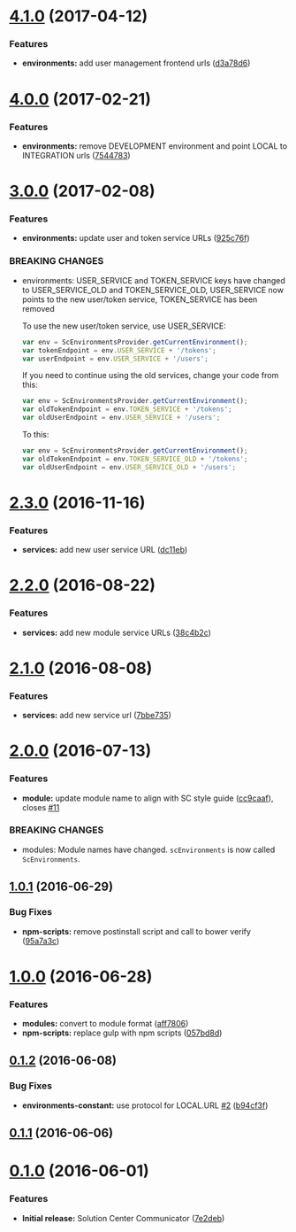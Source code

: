 <a name="4.1.0"></a>
# [4.1.0](https://github.com/zalando-incubator/solution-center-communicator/compare/4.0.0...v4.1.0) (2017-04-12)


### Features

* **environments:** add user management frontend urls ([d3a78d6](https://github.com/zalando-incubator/solution-center-communicator/commit/d3a78d6))



<a name="4.0.0"></a>
# [4.0.0](https://github.com/zalando-incubator/solution-center-communicator/compare/3.0.0...v4.0.0) (2017-02-21)


### Features

* **environments:** remove DEVELOPMENT environment and point LOCAL to INTEGRATION urls ([7544783](https://github.com/zalando-incubator/solution-center-communicator/commit/7544783))



<a name="3.0.0"></a>
# [3.0.0](https://github.com/zalando-incubator/solution-center-communicator/compare/2.3.0...v3.0.0) (2017-02-08)


### Features

* **environments:** update user and token service URLs ([925c76f](https://github.com/zalando-incubator/solution-center-communicator/commit/925c76f))


### BREAKING CHANGES

* environments: USER_SERVICE and TOKEN_SERVICE keys have changed to
  USER_SERVICE_OLD and TOKEN_SERVICE_OLD, USER_SERVICE now points
  to the new user/token service, TOKEN_SERVICE has been removed

  To use the new user/token service, use USER_SERVICE:

  ```js
  var env = ScEnvironmentsProvider.getCurrentEnvironment();
  var tokenEndpoint = env.USER_SERVICE + '/tokens';
  var userEndpoint = env.USER_SERVICE + '/users';
  ```

  If you need to continue using the old services, change your code from this:

  ```js
  var env = ScEnvironmentsProvider.getCurrentEnvironment();
  var oldTokenEndpoint = env.TOKEN_SERVICE + '/tokens';
  var oldUserEndpoint = env.USER_SERVICE + '/users';
  ```

  To this:

  ```js
  var env = ScEnvironmentsProvider.getCurrentEnvironment();
  var oldTokenEndpoint = env.TOKEN_SERVICE_OLD + '/tokens';
  var oldUserEndpoint = env.USER_SERVICE_OLD + '/users';
  ```



<a name="2.3.0"></a>
# [2.3.0](https://github.com/zalando-incubator/solution-center-communicator/compare/2.2.0...v2.3.0) (2016-11-16)


### Features

* **services:** add new user service URL ([dc11eb](https://github.com/zalando-incubator/solution-center-communicator/commit/dc11eb))



<a name="2.2.0"></a>
# [2.2.0](https://github.com/zalando-incubator/solution-center-communicator/compare/2.1.0...v2.2.0) (2016-08-22)


### Features

* **services:** add new module service URLs ([38c4b2c](https://github.com/zalando-incubator/solution-center-communicator/commit/38c4b2c))



<a name="2.1.0"></a>
# [2.1.0](https://github.com/zalando-incubator/solution-center-communicator/compare/2.0.0...v2.1.0) (2016-08-08)


### Features

* **services:** add new service url ([7bbe735](https://github.com/zalando-incubator/solution-center-communicator/commit/7bbe735))



<a name="2.0.0"></a>
# [2.0.0](https://github.com/zalando-incubator/solution-center-communicator/compare/1.0.1...v2.0.0) (2016-07-13)


### Features

* **module:** update module name to align with SC style guide ([cc9caaf](https://github.com/zalando-incubator/solution-center-communicator/commit/cc9caaf)), closes [#11](https://github.com/zalando-incubator/solution-center-communicator/issues/11)


### BREAKING CHANGES

* modules: Module names have changed. `scEnvironments` is now called `ScEnvironments`.



<a name="1.0.1"></a>
## [1.0.1](https://github.com/zalando-incubator/solution-center-communicator/compare/1.0.0...v1.0.1) (2016-06-29)


### Bug Fixes

* **npm-scripts:** remove postinstall script and call to bower verify ([95a7a3c](https://github.com/zalando-incubator/solution-center-communicator/commit/95a7a3c))



<a name="1.0.0"></a>
# [1.0.0](https://github.com/zalando-incubator/solution-center-communicator/compare/0.1.2...1.0.0) (2016-06-28)


### Features

* **modules:** convert to module format ([aff7806](https://github.com/zalando-incubator/solution-center-communicator/commit/aff7806))
* **npm-scripts:** replace gulp with npm scripts ([057bd8d](https://github.com/zalando-incubator/solution-center-communicator/commit/057bd8d))



<a name="0.1.2"></a>
## [0.1.2](https://github.com/zalando-incubator/solution-center-communicator/compare/0.1.1...0.1.2) (2016-06-08)


### Bug Fixes

* **environments-constant:** use protocol for LOCAL.URL [#2](https://github.com/zalando-incubator/solution-center-communicator/issues/2) ([b94cf3f](https://github.com/zalando-incubator/solution-center-communicator/commit/b94cf3f))



<a name="0.1.1"></a>
## [0.1.1](https://github.com/zalando-incubator/solution-center-communicator/compare/0.1.0...0.1.1) (2016-06-06)



<a name="0.1.0"></a>
# [0.1.0](https://github.com/zalando-incubator/solution-center-communicator/compare/f4502b0...0.1.0) (2016-06-01)


### Features

* **Initial release:** Solution Center Communicator ([7e2deb](https://github.com/zalando-incubator/solution-center-communicator/commit/7e2deb))



